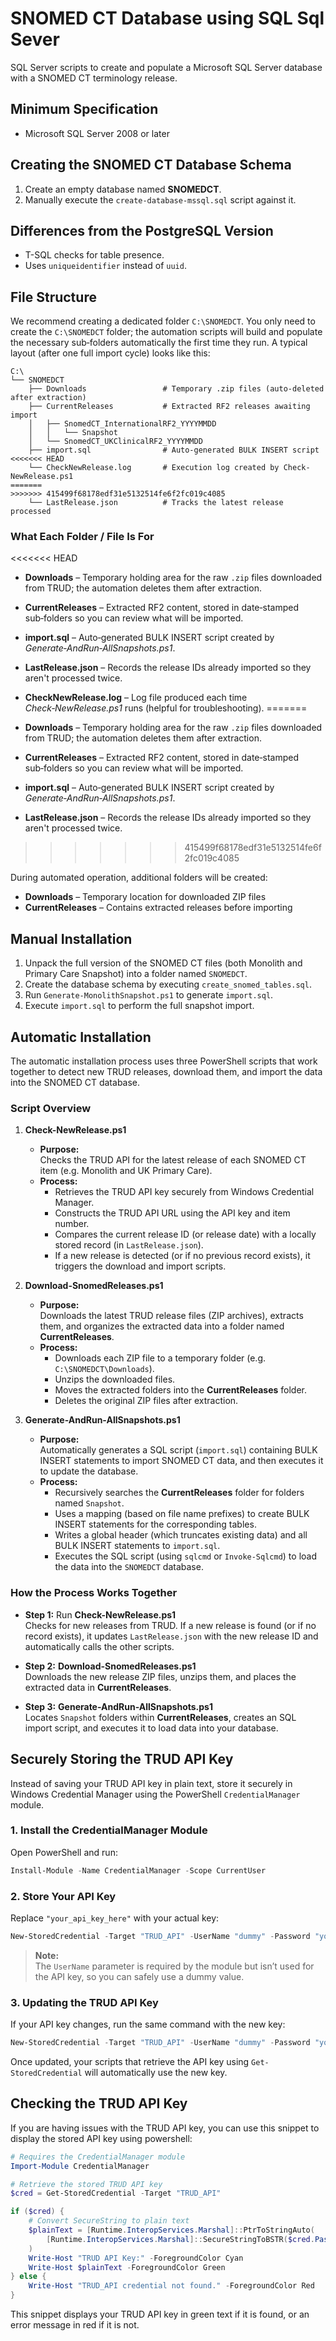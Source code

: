 
# SNOMED CT Database using SQL Sql Sever

SQL Server scripts to create and populate a Microsoft SQL Server database with a SNOMED CT terminology release.

## Minimum Specification

- Microsoft SQL Server 2008 or later

## Creating the SNOMED CT Database Schema

1. Create an empty database named **SNOMEDCT**.
2. Manually execute the `create-database-mssql.sql` script against it.

## Differences from the PostgreSQL Version

- T-SQL checks for table presence.
- Uses `uniqueidentifier` instead of `uuid`.

## File Structure

We recommend creating a dedicated folder `C:\SNOMEDCT`. You only need to create the `C:\SNOMEDCT` folder; the automation scripts will build and populate the necessary sub‑folders automatically the first time they run. A typical layout (after one full import cycle) looks like this:

```
C:\
└── SNOMEDCT
    ├── Downloads                 # Temporary .zip files (auto‑deleted after extraction)
    ├── CurrentReleases           # Extracted RF2 releases awaiting import
    │   ├── SnomedCT_InternationalRF2_YYYYMMDD
    │   │   └── Snapshot
    │   └── SnomedCT_UKClinicalRF2_YYYYMMDD
    ├── import.sql                # Auto‑generated BULK INSERT script
<<<<<<< HEAD
    └── CheckNewRelease.log       # Execution log created by Check-NewRelease.ps1
=======
>>>>>>> 415499f68178edf31e5132514fe6f2fc019c4085
    └── LastRelease.json          # Tracks the latest release processed
```

### What Each Folder / File Is For
<<<<<<< HEAD

- **Downloads** – Temporary holding area for the raw `.zip` files downloaded from TRUD; the automation deletes them after extraction.  
- **CurrentReleases** – Extracted RF2 content, stored in date‑stamped sub‑folders so you can review what will be imported.  
- **import.sql** – Auto‑generated BULK INSERT script created by *Generate‑AndRun‑AllSnapshots.ps1*.  
- **LastRelease.json** – Records the release IDs already imported so they aren't processed twice.  
- **CheckNewRelease.log** – Log file produced each time *Check‑NewRelease.ps1* runs (helpful for troubleshooting).
=======

- **Downloads** – Temporary holding area for the raw `.zip` files downloaded from TRUD; the automation deletes them after extraction.  
- **CurrentReleases** – Extracted RF2 content, stored in date‑stamped sub‑folders so you can review what will be imported.  
- **import.sql** – Auto‑generated BULK INSERT script created by *Generate‑AndRun‑AllSnapshots.ps1*.  
- **LastRelease.json** – Records the release IDs already imported so they aren't processed twice.

>>>>>>> 415499f68178edf31e5132514fe6f2fc019c4085

During automated operation, additional folders will be created:

- **Downloads** – Temporary location for downloaded ZIP files  
- **CurrentReleases** – Contains extracted releases before importing  

## Manual Installation

1. Unpack the full version of the SNOMED CT files (both Monolith and Primary Care Snapshot) into a folder named `SNOMEDCT`.
2. Create the database schema by executing `create_snomed_tables.sql`.
3. Run `Generate-MonolithSnapshot.ps1` to generate `import.sql`.
4. Execute `import.sql` to perform the full snapshot import.

## Automatic Installation

The automatic installation process uses three PowerShell scripts that work together to detect new TRUD releases, download them, and import the data into the SNOMED CT database.

### Script Overview

1. **Check-NewRelease.ps1**  
   - **Purpose:**  
     Checks the TRUD API for the latest release of each SNOMED CT item (e.g. Monolith and UK Primary Care).
   - **Process:**  
     - Retrieves the TRUD API key securely from Windows Credential Manager.
     - Constructs the TRUD API URL using the API key and item number.
     - Compares the current release ID (or release date) with a locally stored record (in `LastRelease.json`).
     - If a new release is detected (or if no previous record exists), it triggers the download and import scripts.

2. **Download-SnomedReleases.ps1**  
   - **Purpose:**  
     Downloads the latest TRUD release files (ZIP archives), extracts them, and organizes the extracted data into a folder named **CurrentReleases**.
   - **Process:**  
     - Downloads each ZIP file to a temporary folder (e.g. `C:\SNOMEDCT\Downloads`).
     - Unzips the downloaded files.
     - Moves the extracted folders into the **CurrentReleases** folder.
     - Deletes the original ZIP files after extraction.

3. **Generate-AndRun-AllSnapshots.ps1**  
   - **Purpose:**  
     Automatically generates a SQL script (`import.sql`) containing BULK INSERT statements to import SNOMED CT data, and then executes it to update the database.
   - **Process:**  
     - Recursively searches the **CurrentReleases** folder for folders named `Snapshot`.
     - Uses a mapping (based on file name prefixes) to create BULK INSERT statements for the corresponding tables.
     - Writes a global header (which truncates existing data) and all BULK INSERT statements to `import.sql`.
     - Executes the SQL script (using `sqlcmd` or `Invoke-Sqlcmd`) to load the data into the `SNOMEDCT` database.

### How the Process Works Together

- **Step 1:** Run **Check-NewRelease.ps1**  
  Checks for new releases from TRUD. If a new release is found (or if no record exists), it updates `LastRelease.json` with the new release ID and automatically calls the other scripts.

- **Step 2:** **Download-SnomedReleases.ps1**  
  Downloads the new release ZIP files, unzips them, and places the extracted data in **CurrentReleases**.

- **Step 3:** **Generate-AndRun-AllSnapshots.ps1**  
  Locates `Snapshot` folders within **CurrentReleases**, creates an SQL import script, and executes it to load data into your database.

## Securely Storing the TRUD API Key

Instead of saving your TRUD API key in plain text, store it securely in Windows Credential Manager using the PowerShell `CredentialManager` module.

### 1. Install the CredentialManager Module

Open PowerShell and run:

```powershell
Install-Module -Name CredentialManager -Scope CurrentUser
```

### 2. Store Your API Key

Replace `"your_api_key_here"` with your actual key:

```powershell
New-StoredCredential -Target "TRUD_API" -UserName "dummy" -Password "your_api_key_here" -Persist LocalMachine
```

> **Note:**  
> The `UserName` parameter is required by the module but isn’t used for the API key, so you can safely use a dummy value.

### 3. Updating the TRUD API Key

If your API key changes, run the same command with the new key:

```powershell
New-StoredCredential -Target "TRUD_API" -UserName "dummy" -Password "your_new_api_key_here" -Persist LocalMachine
```

Once updated, your scripts that retrieve the API key using `Get-StoredCredential` will automatically use the new key.

## Checking the TRUD API Key

If you are having issues with the TRUD API key, you can use this snippet to display the stored API key using powershell:

```powershell
# Requires the CredentialManager module
Import-Module CredentialManager

# Retrieve the stored TRUD API key
$cred = Get-StoredCredential -Target "TRUD_API"

if ($cred) {
    # Convert SecureString to plain text
    $plainText = [Runtime.InteropServices.Marshal]::PtrToStringAuto(
        [Runtime.InteropServices.Marshal]::SecureStringToBSTR($cred.Password)
    )
    Write-Host "TRUD API Key:" -ForegroundColor Cyan
    Write-Host $plainText -ForegroundColor Green
} else {
    Write-Host "TRUD_API credential not found." -ForegroundColor Red
}
```

This snippet displays your TRUD API key in green text if it is found, or an error message in red if it is not.
